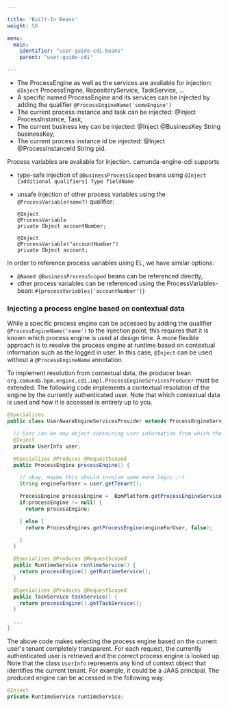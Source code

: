 ```yaml
---

title: 'Built-In Beans'
weight: 50

menu:
  main:
    identifier: "user-guide-cdi-beans"
    parent: "user-guide-cdi"

---
```


* The ProcessEngine as well as the services are available for injection: `@Inject` ProcessEngine, RepositoryService, TaskService, ...
* A specific named ProcessEngine and its services can be injected by adding the qualifier `@ProcessEngineName('someEngine')`
* The current process instance and task can be injected: @Inject ProcessInstance, Task,
* The current business key can be injected: @Inject @BusinessKey String businessKey,
* The current process instance id be injected: @Inject @ProcessInstanceId String pid.

Process variables are available for injection. camunda-engine-cdi supports

* type-safe injection of `@BusinessProcessScoped` beans using `@Inject [additional qualifiers] Type fieldName`
* unsafe injection of other process variables using the `@ProcessVariable(name?)` qualifier:

  ```
  @Inject
  @ProcessVariable
  private Object accountNumber;

  @Inject
  @ProcessVariable("accountNumber")
  private Object account;
  ```

In order to reference process variables using EL, we have similar options:

* `@Named @BusinessProcessScoped` beans can be referenced directly,
* other process variables can be referenced using the ProcessVariables-bean: `#{processVariables['accountNumber']}`

### Injecting a process engine based on contextual data

While a specific process engine can be accessed by adding the qualifier `@ProcessEngineName('name')` to the injection point, this requires that it is known which process engine is used at design time. A more flexible approach is to resolve the process engine at runtime based on contextual information such as the logged in user. In this case, `@Inject` can be used without a `@ProcessEngineName` annotation.

To implement resolution from contextual data, the producer bean `org.camunda.bpm.engine.cdi.impl.ProcessEngineServicesProducer` must be extended. The following code implements a contextual resolution of the engine by the currently authenticated user. Note that which contextual data is used and how it is accessed is entirely up to you.

```java
@Specializes
public class UserAwareEngineServicesProvider extends ProcessEngineServicesProducer {

  // User can be any object containing user information from which the tenant can be determined
  @Inject
  private UserInfo user;

  @Specializes @Produces @RequestScoped
  public ProcessEngine processEngine() {

    // okay, maybe this should involve some more logic ;-)
    String engineForUser = user.getTenant();

    ProcessEngine processEngine =  BpmPlatform.getProcessEngineService().getProcessEngine(engineForUser);
    if(processEngine != null) {
      return processEngine;

    } else {
      return ProcessEngines.getProcessEngine(engineForUser, false);

    }
  }

  @Specializes @Produces @RequestScoped
  public RuntimeService runtimeService() {
    return processEngine().getRuntimeService();
  }

  @Specializes @Produces @RequestScoped
  public TaskService taskService() {
    return processEngine().getTaskService();
  }

  ...
}
```

The above code makes selecting the process engine based on the current user's tenant completely transparent. For each request, the currently authenticated user is retrieved and the correct process engine is looked up. Note that the class `UserInfo` represents any kind of context object that identifies the current tenant. For example, it could be a JAAS principal. The produced engine can be accessed in the following way:

```java
@Inject
private RuntimeService runtimeService;
```

